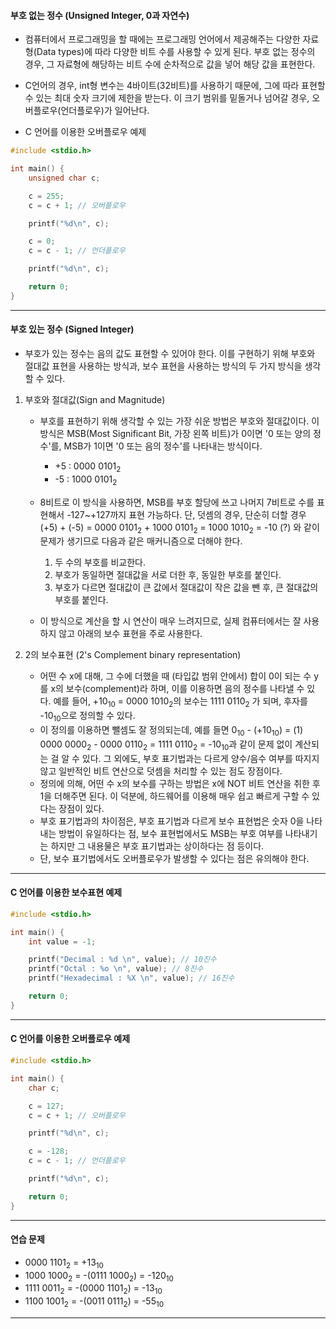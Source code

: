 #### 부호 없는 정수 (Unsigned Integer, 0과 자연수)
- 컴퓨터에서 프로그래밍을 할 때에는 프로그래밍 언어에서 제공해주는 다양한 자료형(Data types)에 따라 다양한 비트 수를 사용할 수 있게 된다. 부호 없는 정수의 경우, 그 자료형에 해당하는 비트 수에 순차적으로 값을 넣어 해당 값을 표현한다.
- C언어의 경우, int형 변수는 4바이트(32비트)를 사용하기 때문에, 그에 따라 표현할 수 있는 최대 숫자 크기에 제한을 받는다. 이 크기 범위를 밑돌거나 넘어갈 경우, 오버플로우(언더플로우)가 일어난다.

- C 언어를 이용한 오버플로우 예제

```C
#include <stdio.h>

int main() {
	unsigned char c;

	c = 255;
	c = c + 1; // 오버플로우

	printf("%d\n", c);

	c = 0;
	c = c - 1; // 언더플로우

	printf("%d\n", c);

	return 0;
}
```

---

#### 부호 있는 정수 (Signed Integer)
- 부호가 있는 정수는 음의 값도 표현할 수 있어야 한다. 이를 구현하기 위해 부호와 절대값 표현을 사용하는 방식과, 보수 표현을 사용하는 방식의 두 가지 방식을 생각할 수 있다.

1. 부호와 절대값(Sign and Magnitude)
	- 부호를 표현하기 위해 생각할 수 있는 가장 쉬운 방법은 부호와 절대값이다. 이 방식은 MSB(Most Significant Bit, 가장 왼쪽 비트)가 0이면 '0 또는 양의 정수'를, MSB가 1이면 '0 또는 음의 정수'를 나타내는 방식이다.
		- +5 : 0000 0101<sub>2</sub>
		- -5 : 1000 0101<sub>2</sub>
	- 8비트로 이 방식을 사용하면, MSB를 부호 할당에 쓰고 나머지 7비트로 수를 표현해서 -127~+127까지 표현 가능하다. 단, 덧셈의 경우, 단순히 더할 경우 (+5) + (-5) = 0000 0101<sub>2</sub> + 1000 0101<sub>2</sub> = 1000 1010<sub>2</sub> = -10 (?) 와 같이 문제가 생기므로 다음과 같은 매커니즘으로 더해야 한다.
	
		1. 두 수의 부호를 비교한다.
		2. 부호가 동일하면 절대값을 서로 더한 후, 동일한 부호를 붙인다.
		3. 부호가 다르면 절대값이 큰 값에서 절대값이 작은 값을 뺀 후, 큰 절대값의 부호를 붙인다.

	- 이 방식으로 계산을 할 시 연산이 매우 느려지므로, 실제 컴퓨터에서는 잘 사용하지 않고 아래의 보수 표현을 주로 사용한다.

2. 2의 보수표현 (2's Complement binary representation)
	- 어떤 수 x에 대해, 그 수에 더했을 때 (타입값 범위 안에서) 합이 0이 되는 수 y를 x의 보수(complement)라 하며, 이를 이용하면 음의 정수를 나타낼 수 있다. 예를 들어, +10<sub>10</sub> = 0000 1010<sub>2</sub>의 보수는 1111 0110<sub>2</sub> 가 되며, 후자를 -10<sub>10</sub>으로 정의할 수 있다.
	- 이 정의를 이용하면 뺄셈도 잘 정의되는데, 예를 들면  0<sub>10</sub> - (+10<sub>10</sub>) = (1) 0000 0000<sub>2</sub> - 0000 0110<sub>2</sub> = 1111 0110<sub>2</sub> = -10<sub>10</sub>과 같이 문제 없이 계산되는 걸 알 수 있다. 그 외에도, 부호 표기법과는 다르게 양수/음수 여부를 따지지 않고 일반적인 비트 연산으로 덧셈을 처리할 수 있는 점도 장점이다.
	- 정의에 의해, 어떤 수 x의 보수를 구하는 방법은  x에 NOT 비트 연산을 취한 후 1을 더해주면 된다. 이 덕분에, 하드웨어를 이용해 매우 쉽고 빠르게 구할 수 있다는 장점이 있다.
	- 부호 표기법과의 차이점은, 부호 표기법과 다르게 보수 표현법은 숫자 0을 나타내는 방법이 유일하다는 점, 보수 표현법에서도 MSB는 부호 여부를 나타내기는 하지만 그 내용물은 부호 표기법과는 상이하다는 점 등이다.
	- 단, 보수 표기법에서도 오버플로우가 발생할 수 있다는 점은 유의해야 한다.

---

#### C 언어를 이용한 보수표현 예제

```C
#include <stdio.h>

int main() {
	int value = -1;

	printf("Decimal : %d \n", value); // 10진수
	printf("Octal : %o \n", value); // 8진수
	printf("Hexadecimal : %X \n", value); // 16진수

	return 0;
}
```

---

#### C 언어를 이용한 오버플로우 예제

```C
#include <stdio.h>

int main() {
	char c;

	c = 127;
	c = c + 1; // 오버플로우

	printf("%d\n", c);

	c = -128;
	c = c - 1; // 언더플로우

	printf("%d\n", c);

	return 0;
}
```

---

#### 연습 문제
- 0000 1101<sub>2</sub> = +13<sub>10</sub>
- 1000 1000<sub>2</sub> = -(0111 1000<sub>2</sub>) = -120<sub>10</sub>
- 1111 0011<sub>2</sub> = -(0000 1101<sub>2</sub>) = -13<sub>10</sub>
- 1100 1001<sub>2</sub> = -(0011 0111<sub>2</sub>) = -55<sub>10</sub>

---
